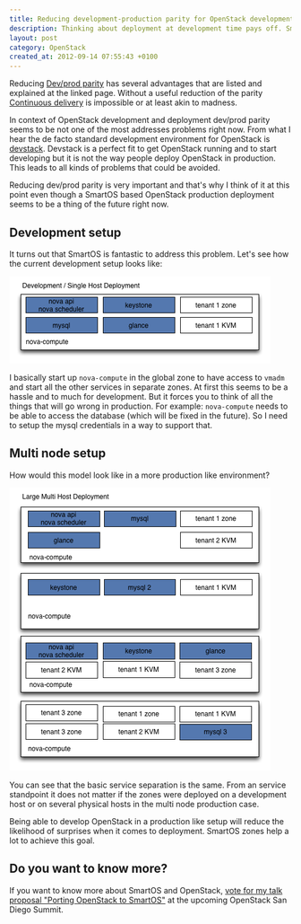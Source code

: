 ```yaml
---
title: Reducing development-production parity for OpenStack development with SmartOS zones
description: Thinking about deployment at development time pays off. SmartOS zones help a lot.
layout: post
category: OpenStack
created_at: 2012-09-14 07:55:43 +0100
--- 
```

Reducing [Dev/prod parity](http://www.12factor.net/dev-prod-parity) has several advantages that are listed and explained at the linked page. Without a useful reduction of the parity [Continuous delivery](http://continuousdelivery.com/) is impossible or at least akin to madness.

In context of OpenStack development and deployment dev/prod parity seems to be not one of the most addresses problems right now. From what I hear the de facto standard development environment for OpenStack is [devstack](http://www.devstack.org). Devstack is a perfect fit to get OpenStack running and to start developing but it is not the way people deploy OpenStack in production. This leads to all kinds of problems that could be avoided.

Reducing dev/prod parity is very important and that's why I think of it at this point even though a SmartOS based OpenStack production deployment seems to be a thing of the future right now.

## Development setup

It turns out that SmartOS is fantastic to address this problem. Let's see how the current development setup looks like:

![Single Host Setup](/assets/2012/09/14/single-host.png)

I basically start up `nova-compute` in the global zone to have access to `vmadm` and start all the other services in separate zones. At first this seems to be a hassle and to much for development. But it forces you to think of all the things that will go wrong in production. For example: `nova-compute` needs to be able to access the database (which will be fixed in the future). So I need to setup the mysql credentials in a way to support that.

## Multi node setup

How would this model look like in a more production like environment? 

![Multi Host setup](/assets/2012/09/14/multi-host.png)

You can see that the basic service separation is the same. From an service standpoint it does not matter if the zones were deployed on a development host or on several physical hosts in the multi node production case.

Being able to develop OpenStack in a production like setup will reduce the likelihood of surprises when it comes to deployment. SmartOS zones help a lot to achieve this goal.

## Do you want to know more?

If you want to know more about SmartOS and OpenStack, [vote for my talk proposal "Porting OpenStack to SmartOS"](https://www.openstack.org/summit/san-diego-2012/vote-for-speakers/) at the upcoming OpenStack San Diego Summit.